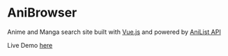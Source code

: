 # AniBrowser

Anime and Manga search site built with [Vue.js](https://vuejs.org/) and powered by [AniList API](https://anilist.gitbook.io/anilist-apiv2-docs)

Live Demo [here](https://ani-browser.netlify.app/)
